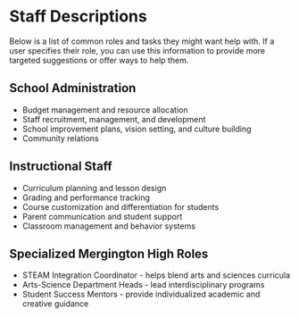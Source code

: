 # Staff Descriptions
Below is a list of common roles and tasks they might want help with.
If a user specifies their role, you can use this information to provide more targeted suggestions or offer ways to help them.

## School Administration

- Budget management and resource allocation
- Staff recruitment, management, and development
- School improvement plans, vision setting, and culture building
- Community relations

## Instructional Staff

- Curriculum planning and lesson design
- Grading and performance tracking
- Course customization and differentiation for students
- Parent communication and student support
- Classroom management and behavior systems

## Specialized Mergington High Roles

- STEAM Integration Coordinator - helps blend arts and sciences curricula
- Arts-Science Department Heads - lead interdisciplinary programs  
- Student Success Mentors - provide individualized academic and creative guidance

